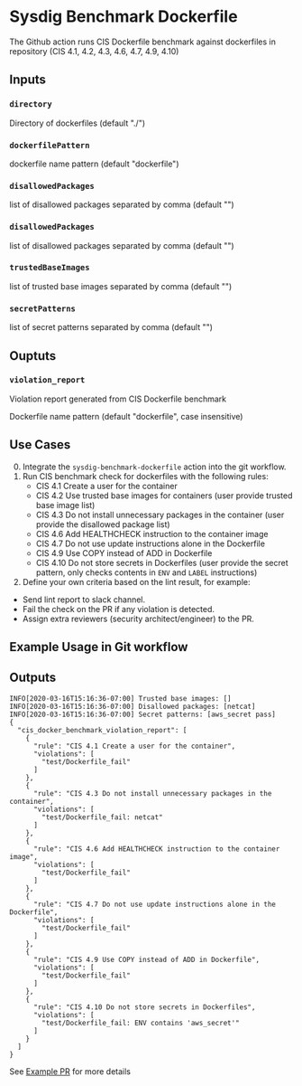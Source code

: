 # Sysdig Benchmark Dockerfile 

The Github action runs CIS Dockerfile benchmark against dockerfiles in repository (CIS 4.1, 4.2, 4.3, 4.6, 4.7, 4.9, 4.10)

## Inputs

### `directory`

Directory of dockerfiles (default "./")

### `dockerfilePattern`

dockerfile name pattern (default "dockerfile")

### `disallowedPackages` 

list of disallowed packages separated by comma (default "")

### `disallowedPackages`

list of disallowed packages separated by comma (default "")

### `trustedBaseImages`

list of trusted base images separated by comma (default "")

### `secretPatterns`

list of secret patterns separated by comma (default "")

## Ouptuts

### `violation_report`

Violation report generated from CIS Dockerfile benchmark

Dockerfile name pattern (default "dockerfile", case insensitive)

## Use Cases
0. Integrate the `sysdig-benchmark-dockerfile` action into the git workflow.
1. Run CIS benchmark check for dockerfiles with the following rules:
   - CIS 4.1 Create a user for the container
   - CIS 4.2 Use trusted base images for containers (user provide trusted base image list)
   - CIS 4.3 Do not install unnecessary packages in the container (user provide the disallowed package list)
   - CIS 4.6 Add HEALTHCHECK instruction to the container image
   - CIS 4.7 Do not use update instructions alone in the Dockerfile
   - CIS 4.9 Use COPY instead of ADD in Dockerfile
   - CIS 4.10 Do not store secrets in Dockerfiles (user provide the secret pattern, only checks contents in `ENV` and `LABEL` instructions)
2. Define your own criteria based on the lint result, for example:
- Send lint report to slack channel.
- Fail the check on the PR if any violation is detected.
- Assign extra reviewers (security architect/engineer) to the PR.

## Example Usage in Git workflow

## Outputs
```
INFO[2020-03-16T15:16:36-07:00] Trusted base images: []                      
INFO[2020-03-16T15:16:36-07:00] Disallowed packages: [netcat]                
INFO[2020-03-16T15:16:36-07:00] Secret patterns: [aws_secret pass]       
{
  "cis_docker_benchmark_violation_report": [
    {
      "rule": "CIS 4.1 Create a user for the container",
      "violations": [
        "test/Dockerfile_fail"
      ]
    },
    {
      "rule": "CIS 4.3 Do not install unnecessary packages in the container",
      "violations": [
        "test/Dockerfile_fail: netcat"
      ]
    },
    {
      "rule": "CIS 4.6 Add HEALTHCHECK instruction to the container image",
      "violations": [
        "test/Dockerfile_fail"
      ]
    },
    {
      "rule": "CIS 4.7 Do not use update instructions alone in the Dockerfile",
      "violations": [
        "test/Dockerfile_fail"
      ]
    },
    {
      "rule": "CIS 4.9 Use COPY instead of ADD in Dockerfile",
      "violations": [
        "test/Dockerfile_fail"
      ]
    },
    {
      "rule": "CIS 4.10 Do not store secrets in Dockerfiles",
      "violations": [
        "test/Dockerfile_fail: ENV contains 'aws_secret'"
      ]
    }
  ]
}
```

See [Example PR](https://github.com/sysdiglabs/dockerfile-benchmarker/pull/1/checks) for more details
